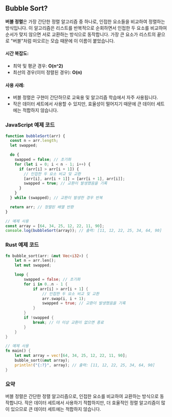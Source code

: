 ## Bubble Sort?

**버블 정렬**은 가장 간단한 정렬 알고리즘 중 하나로, 인접한 요소들을 비교하여 정렬하는 방식입니다. 이 알고리즘은 리스트를 반복적으로 순회하면서 인접한 두 요소를 비교하여 순서가 맞지 않으면 서로 교환하는 방식으로 동작합니다. 가장 큰 요소가 리스트의 끝으로 "버블"처럼 떠오르는 모습 때문에 이 이름이 붙었습니다.

#### **시간 복잡도**:

- 최악 및 평균 경우: **O(n^2)**
- 최선의 경우(이미 정렬된 경우): **O(n)**

#### **사용 사례**:

- 버블 정렬은 구현이 간단하므로 교육용 및 알고리즘 학습에서 자주 사용됩니다.
- 작은 데이터 세트에서 사용할 수 있지만, 효율성이 떨어지기 때문에 큰 데이터 세트에는 적합하지 않습니다.

### **JavaScript 예제 코드**

```javascript
function bubbleSort(arr) {
  const n = arr.length;
  let swapped;

  do {
    swapped = false; // 초기화
    for (let i = 0; i < n - 1; i++) {
      if (arr[i] > arr[i + 1]) {
        // 인접한 두 요소 비교 및 교환
        [arr[i], arr[i + 1]] = [arr[i + 1], arr[i]];
        swapped = true; // 교환이 발생했음을 기록
      }
    }
  } while (swapped); // 교환이 발생한 경우 반복

  return arr; // 정렬된 배열 반환
}

// 예제 사용
const array = [64, 34, 25, 12, 22, 11, 90];
console.log(bubbleSort(array)); // 출력: [11, 12, 22, 25, 34, 64, 90]
```

### **Rust 예제 코드**

```rust
fn bubble_sort(arr: &mut Vec<i32>) {
    let n = arr.len();
    let mut swapped;

    loop {
        swapped = false; // 초기화
        for i in 0..n - 1 {
            if arr[i] > arr[i + 1] {
                // 인접한 두 요소 비교 및 교환
                arr.swap(i, i + 1);
                swapped = true; // 교환이 발생했음을 기록
            }
        }
        if !swapped {
            break; // 더 이상 교환이 없으면 종료
        }
    }
}

// 예제 사용
fn main() {
    let mut array = vec![64, 34, 25, 12, 22, 11, 90];
    bubble_sort(&mut array);
    println!("{:?}", array); // 출력: [11, 12, 22, 25, 34, 64, 90]
}
```

### **요약**

버블 정렬은 간단한 정렬 알고리즘으로, 인접한 요소를 비교하여 교환하는 방식으로 동작합니다. 작은 데이터 세트에서 사용하기 적합하지만, 더 효율적인 정렬 알고리즘이 많이 있으므로 큰 데이터 세트에는 적합하지 않습니다.
